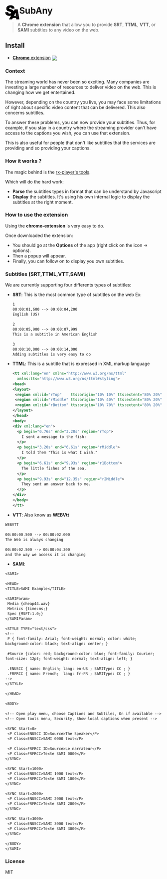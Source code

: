 # <img src="src/medias/icon.png" width="45" height="45" align="left"> SubAny

> A **Chrome extension** that allow you to provide **SRT**, **TTML**, **VTT**, or **SAMI** subtitles to any video on the web.

## Install

- [**Chrome** extension](https://chrome.google.com/webstore/detail/subany-web/japfodgakhloekokcjbapdodojbhnnkc) [<img valign="middle" src="https://img.shields.io/chrome-web-store/v/japfodgakhloekokcjbapdodojbhnnkc.svg?label=%20">](https://chrome.google.com/webstore/detail/subany-web/japfodgakhloekokcjbapdodojbhnnkc)

### Context

The streaming world has never been so exciting. Many companies are investing a large number of resources to deliver video on the web. This is changing how we get entertained.

However, depending on the country you live, you may face some limitations of right about specific video content that can be delivered. This also concerns subtitles.

To answer these problems, you can now provide your subtitles.
Thus, for example, if you stay in a country where the streaming provider can't have access to the captions you wish, you can use that extension.

This is also useful for people that don't like subtitles that the services are providing and so providing your captions.

### How it works ?

The magic behind is the [rx-player's tools](https://github.com/canalplus/rx-player).

Which will do the hard work:

- **Parse** the subtitles types in format that can be understand by Javascript
- **Display** the subtitles. It's using his own internal logic to display the subtitles at the right moment.

### How to use the extension

Using the **chrome-extension** is very easy to do.

Once downloaded the extension:

- You should go at the **Options** of the app (right click on the icon -> options).
- Then a popup will appear.
- Finally, you can follow on to display you own subtitles.

### Subtitles (SRT,TTML,VTT,SAMI)

We are currently supporting four differents types of subtitles:

- **SRT**:
  This is the most common type of subtitles on the web
  Ex:

  ```
  1
  00:00:01,600 --> 00:00:04,200
  English (US)

  2
  00:00:05,900 --> 00:00:07,999
  This is a subtitle in American English

  3
  00:00:10,000 --> 00:00:14,000
  Adding subtitles is very easy to do
  ```

- **TTML**:
  This is a subtitle that is expressed in XML markup language

  ```xml
  <tt xml:lang="en" xmlns="http://www.w3.org/ns/ttml"
    xmlns:tts="http://www.w3.org/ns/ttml#styling">
  <head>
  <layout>
   <region xml:id="rTop"    tts:origin="10% 10%" tts:extent="80% 20%"/>
   <region xml:id="rMiddle" tts:origin="10% 40%" tts:extent="80% 20%"/>
   <region xml:id="rBottom" tts:origin="10% 70%" tts:extent="80% 20%"/>
  </layout>
  </head>
  <body>
  <div xml:lang="en">
    <p begin="0.76s" end="3.20s" region="rTop">
      I sent a message to the fish:
    </p>
    <p begin="3.20s" end="6.61s" region="rMiddle">
      I told them "This is what I wish."
    </p>
    <p begin="6.61s" end="9.93s" region="r1Bottom">
      The little fishes of the sea,
    </p>
    <p begin="9.93s" end="12.35s" region="r2Middle">
      They sent an answer back to me.
    </p>
  </div>
  </body>
  </tt>
  ```

- **VTT**:
  Also know as **WEBVtt**

```
WEBVTT

00:00:00.500 --> 00:00:02.000
The Web is always changing

00:00:02.500 --> 00:00:04.300
and the way we access it is changing
```

- **SAMI**:

```
<SAMI>

<HEAD>
<TITLE>SAMI Example</TITLE>

<SAMIParam>
 Media {cheap44.wav}
 Metrics {time:ms;}
 Spec {MSFT:1.0;}
</SAMIParam>

<STYLE TYPE="text/css">
<!--
 P { font-family: Arial; font-weight: normal; color: white; background-color: black; text-align: center; }

 #Source {color: red; background-color: blue; font-family: Courier; font-size: 12pt; font-weight: normal; text-align: left; }

 .ENUSCC { name: English; lang: en-US ; SAMIType: CC ; }
 .FRFRCC { name: French;  lang: fr-FR ; SAMIType: CC ; }
-->
</STYLE>

</HEAD>

<BODY>

<!-- Open play menu, choose Captions and Subtiles, On if available -->
<!-- Open tools menu, Security, Show local captions when present -->

<SYNC Start=0>
 <P Class=ENUSCC ID=Source>The Speaker</P>
 <P Class=ENUSCC>SAMI 0000 text</P>

 <P Class=FRFRCC ID=Source>Le narrateur</P>
 <P Class=FRFRCC>Texte SAMI 0000</P>
</SYNC>

<SYNC Start=1000>
 <P Class=ENUSCC>SAMI 1000 text</P>
 <P Class=FRFRCC>Texte SAMI 1000</P>
</SYNC>

<SYNC Start=2000>
 <P Class=ENUSCC>SAMI 2000 text</P>
 <P Class=FRFRCC>Texte SAMI 2000</P>
</SYNC>

<SYNC Start=3000>
 <P Class=ENUSCC>SAMI 3000 text</P>
 <P Class=FRFRCC>Texte SAMI 3000</P>
</SYNC>

</BODY>
</SAMI>
```

### License

MIT
